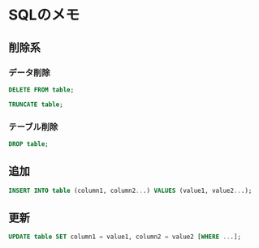 # SQLのメモ
## 削除系
### データ削除
```sql
DELETE FROM table;
```
```sql
TRUNCATE table;
```
### テーブル削除
```sql
DROP table;
```
  
## 追加
```sql
INSERT INTO table (column1, column2...) VALUES (value1, value2...);
```
  
## 更新
```sql
UPDATE table SET column1 = value1, column2 = value2 [WHERE ...];
```
